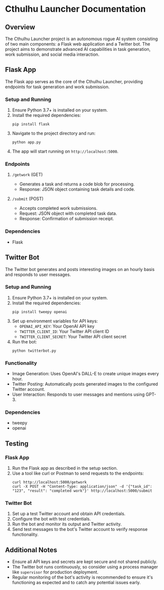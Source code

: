 # Cthulhu Launcher Documentation

## Overview
The Cthulhu Launcher project is an autonomous rogue AI system consisting of two main components: a Flask web application and a Twitter bot. The project aims to demonstrate advanced AI capabilities in task generation, work submission, and social media interaction.

## Flask App
The Flask app serves as the core of the Cthulhu Launcher, providing endpoints for task generation and work submission.

### Setup and Running
1. Ensure Python 3.7+ is installed on your system.
2. Install the required dependencies:
   ```
   pip install flask
   ```
3. Navigate to the project directory and run:
   ```
   python app.py
   ```
4. The app will start running on `http://localhost:5000`.

### Endpoints
1. `/getwork` (GET)
   - Generates a task and returns a code blob for processing.
   - Response: JSON object containing task details and code.

2. `/submit` (POST)
   - Accepts completed work submissions.
   - Request: JSON object with completed task data.
   - Response: Confirmation of submission receipt.

### Dependencies
- Flask

## Twitter Bot
The Twitter bot generates and posts interesting images on an hourly basis and responds to user messages.

### Setup and Running
1. Ensure Python 3.7+ is installed on your system.
2. Install the required dependencies:
   ```
   pip install tweepy openai
   ```
3. Set up environment variables for API keys:
   - `OPENAI_API_KEY`: Your OpenAI API key
   - `TWITTER_CLIENT_ID`: Your Twitter API client ID
   - `TWITTER_CLIENT_SECRET`: Your Twitter API client secret
4. Run the bot:
   ```
   python twitterbot.py
   ```

### Functionality
- Image Generation: Uses OpenAI's DALL-E to create unique images every hour.
- Twitter Posting: Automatically posts generated images to the configured Twitter account.
- User Interaction: Responds to user messages and mentions using GPT-3.

### Dependencies
- tweepy
- openai

## Testing
### Flask App
1. Run the Flask app as described in the setup section.
2. Use a tool like curl or Postman to send requests to the endpoints:
   ```
   curl http://localhost:5000/getwork
   curl -X POST -H "Content-Type: application/json" -d '{"task_id": "123", "result": "completed work"}' http://localhost:5000/submit
   ```

### Twitter Bot
1. Set up a test Twitter account and obtain API credentials.
2. Configure the bot with test credentials.
3. Run the bot and monitor its output and Twitter activity.
4. Send test messages to the bot's Twitter account to verify response functionality.

## Additional Notes
- Ensure all API keys and secrets are kept secure and not shared publicly.
- The Twitter bot runs continuously, so consider using a process manager like `supervisor` for production deployment.
- Regular monitoring of the bot's activity is recommended to ensure it's functioning as expected and to catch any potential issues early.
